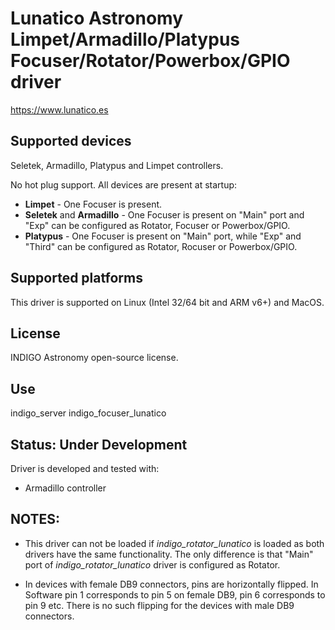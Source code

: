 # Lunatico Astronomy Limpet/Armadillo/Platypus Focuser/Rotator/Powerbox/GPIO driver

https://www.lunatico.es

## Supported devices

Seletek, Armadillo, Platypus and Limpet controllers.

No hot plug support. All devices are present at startup:

* **Limpet** - One Focuser is present.
* **Seletek** and **Armadillo** - One Focuser is present on "Main" port and "Exp" can be configured as Rotator, Focuser or Powerbox/GPIO.
* **Platypus** - One Focuser is present on "Main" port, while "Exp" and "Third" can be configured as Rotator, Rocuser or Powerbox/GPIO.

## Supported platforms

This driver is supported on Linux (Intel 32/64 bit and ARM v6+) and MacOS.

## License

INDIGO Astronomy open-source license.

## Use

indigo_server indigo_focuser_lunatico

## Status: Under Development

Driver is developed and tested with:
* Armadillo controller

## NOTES:

* This driver can not be loaded if *indigo_rotator_lunatico* is loaded as both drivers have the same functionality. The only difference is that "Main" port of *indigo_rotator_lunatico* driver is configured as Rotator.

* In devices with female DB9 connectors, pins are horizontally flipped. In Software pin 1 corresponds to pin 5 on female DB9, pin 6 corresponds to pin 9 etc. There is no such flipping for the devices with male DB9 connectors.
